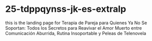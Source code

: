 # 25-tdppqynss-jk-es-extralp
this is the landing page for Terapia de Pareja para Quienes Ya No Se Soportan: Todos los Secretos para Reavivar el Amor Muerto entre Comunicación Aburrida, Rutina Insoportable y Peleas de Telenovela
